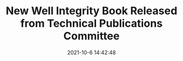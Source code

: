 ---
"title": "New Well Integrity Book Released from Technical Publications Committee"
"date": "2021-10-6 14:42:48"
"feed_name": "IADC"
"feed_website": "https://www.iadc.org/"
"feed_rss": "https://www.iadc.org/feed/"
"link": "https://www.iadc.org/drillbits/industry-news-resources/new-well-integrity-book-released-from-technical-publications-committee/"
"source": "None"
"file": "_posts/2021-1-1-8912be3cc112072ae38ab91cf008fa2ae6ed9b30.md"
"accident": "0"
"drilling": "0"
"dead": "0"
"injured": "0"
"arrested": "0"
"place": "unknown place"
"where": "unknown site"
"causes": "unknown"
"place_uri": "unknown place"
---